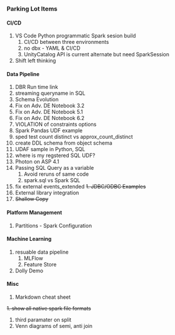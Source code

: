 ### Parking Lot Items

#### CI/CD
1. VS Code Python programmatic Spark sesion build
	1. CI/CD between three environments
	1. no dbx - YAML & CI/CD
	1. UnityCatalog API is current alternate but need SparkSession
1. Shift left thinking
#### Data Pipeline
1. DBR Run time link
1. streaming queryname in SQL
1. Schema Evolution
1. Fix on Adv. DE Notebook 3.2
1. Fix on Adv. DE Notebook 5.1
1. Fix on Adv. DE Notebook 6.2
1. VIOLATION of constraints options
1. Spark Pandas UDF example
1. sped test count distinct vs approx_count_distinct
1. create DDL schema from object schema
1. UDAF sample in Python, SQL
1. where is my regstered SQL UDF?
1. Photon on ASP 4.1
1. Passing SQL Query as a variable
	1. Avoid reruns of same code
	1. spark.sql vs Spark SQL
1. fix external events_extended
~~1. JDBC/ODBC Examples~~
1. External library integration
1. ~~Shallow Copy~~
#### Platform Management
1. Partitions - Spark Configuration
#### Machine Learning
1. resuable data pipeline
	1. MLFlow
	1. Feature Store
1. Dolly Demo
#### Misc
1. Markdown cheat sheet

~~1. show all native spark file formats~~
1. third paramater on split
1. Venn diagrams of semi, anti join